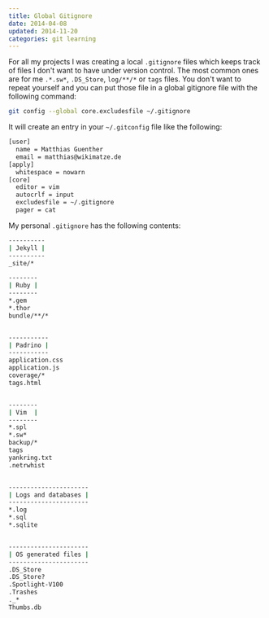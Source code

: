 ```yaml
---
title: Global Gitignore
date: 2014-04-08
updated: 2014-11-20
categories: git learning
---
```


For all my projects I was creating a local `.gitignore` files which keeps track of files I don't want to have under version control. The most common ones are for me `.*.sw*`, `.DS_Store`, `log/**/*` or `tags` files. You don't want to repeat yourself and you can put those file in a global gitignore file with the following command:


```bash
git config --global core.excludesfile ~/.gitignore
```


It will create an entry in your `~/.gitconfig` file like the following:


```bash
[user]
  name = Matthias Guenther
  email = matthias@wikimatze.de
[apply]
  whitespace = nowarn
[core]
  editor = vim
  autocrlf = input
  excludesfile = ~/.gitignore
  pager = cat
```


My personal `.gitignore` has the following contents:


```bash
----------
| Jekyll |
----------
_site/*

--------
| Ruby |
--------
*.gem
*.thor
bundle/**/*


-----------
| Padrino |
-----------
application.css
application.js
coverage/*
tags.html


--------
| Vim  |
--------
*.spl
*.sw*
backup/*
tags
yankring.txt
.netrwhist


----------------------
| Logs and databases |
----------------------
*.log
*.sql
*.sqlite


----------------------
| OS generated files |
----------------------
.DS_Store
.DS_Store?
.Spotlight-V100
.Trashes
._*
Thumbs.db
```

